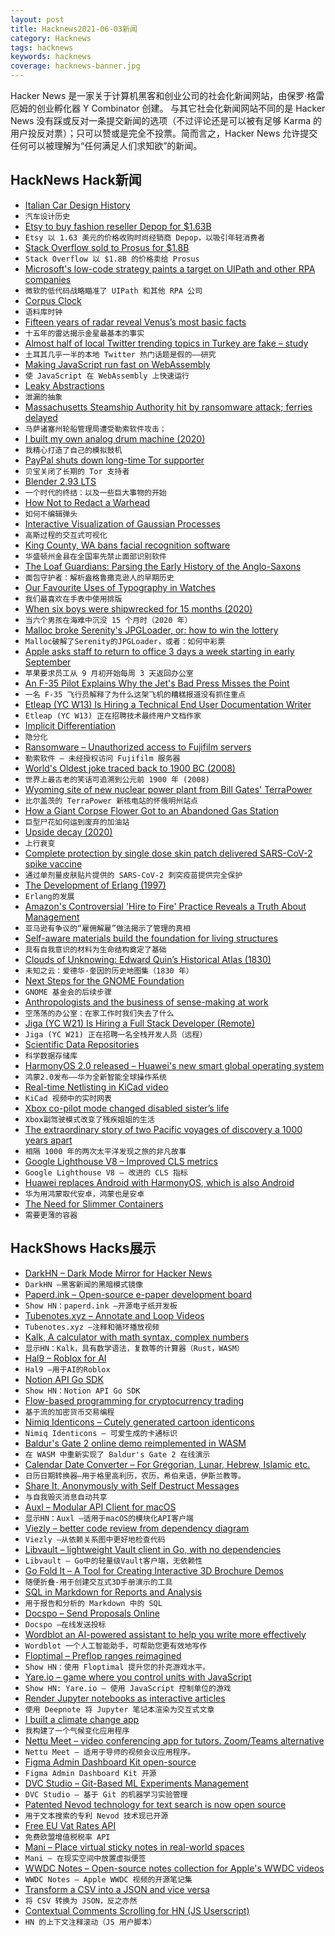 ```yaml
---
layout: post
title: Hacknews2021-06-03新闻
category: Hacknews
tags: hacknews
keywords: hacknews
coverage: hacknews-banner.jpg
---
```


Hacker News 是一家关于计算机黑客和创业公司的社会化新闻网站，由保罗·格雷厄姆的创业孵化器 Y Combinator 创建。
与其它社会化新闻网站不同的是 Hacker News 没有踩或反对一条提交新闻的选项（不过评论还是可以被有足够 Karma 的用户投反对票）；只可以赞或是完全不投票。简而言之，Hacker News 允许提交任何可以被理解为“任何满足人们求知欲”的新闻。

## HackNews Hack新闻


- [Italian Car Design History](https://www.cardesignhistory.com/)
- `汽车设计历史`
- [Etsy to buy fashion reseller Depop for $1.63B](https://www.reuters.com/business/etsy-buy-gen-z-focused-fashion-marketplace-depop-163-billion-2021-06-02/)
- `Etsy 以 1.63 美元的价格收购时尚经销商 Depop，以吸引年轻消费者`
- [Stack Overflow sold to Prosus for $1.8B](https://www.wsj.com/articles/software-developer-community-stack-overflow-sold-to-tech-giant-prosus-for-1-8-billion-11622648400)
- `Stack Overflow 以 $1.8B 的价格卖给 Prosus`
- [Microsoft's low-code strategy paints a target on UIPath and other RPA companies](https://www.infoq.com/articles/cloud-vendors-low-code/)
- `微软的低代码战略瞄准了 UIPath 和其他 RPA 公司`
- [Corpus Clock](https://en.wikipedia.org/wiki/Corpus_Clock)
- `语料库时钟`
- [Fifteen years of radar reveal Venus’s most basic facts](https://eos.org/articles/fifteen-years-of-radar-reveal-venuss-most-basic-facts)
- `十五年的雷达揭示金星最基本的事实`
- [Almost half of local Twitter trending topics in Turkey are fake – study](https://actu.epfl.ch/news/mass-scale-manipulation-of-twitter-trends-discov-2/)
- `土耳其几乎一半的本地 Twitter 热门话题是假的——研究`
- [Making JavaScript run fast on WebAssembly](https://bytecodealliance.org/articles/making-javascript-run-fast-on-webassembly)
- `使 JavaScript 在 WebAssembly 上快速运行`
- [Leaky Abstractions](https://textslashplain.com/2021/06/02/leaky-abstractions/)
- `泄漏的抽象`
- [Massachusetts Steamship Authority hit by ransomware attack; ferries delayed](https://www.nbcboston.com/news/local/mass-steamship-authority-delayed-due-to-cyber-attack/2395477/)
- `马萨诸塞州轮船管理局遭受勒索软件攻击；`
- [I built my own analog drum machine (2020)](https://reverb.com/news/why-i-painstakingly-built-my-own-analog-drum-machine)
- `我精心打造了自己的模拟鼓机`
- [PayPal shuts down long-time Tor supporter](https://www.eff.org/deeplinks/2021/06/paypal-shuts-down-long-time-tor-supporter-no-recourse)
- `贝宝关闭了长期的 Tor 支持者`
- [Blender 2.93 LTS](https://www.blender.org/download/releases/2-93/)
- `一个时代的终结：以及一些巨大事物的开始`
- [How Not to Redact a Warhead](http://blog.nuclearsecrecy.com/2021/05/17/how-not-to-redact-a-warhead/)
- `如何不编辑弹头`
- [Interactive Visualization of Gaussian Processes](http://www.infinitecuriosity.org/vizgp/)
- `高斯过程的交互式可视化`
- [King County, WA bans facial recognition software](https://komonews.com/news/local/king-county-is-first-in-the-country-to-ban-facial-recognition-software)
- `华盛顿州金县在全国率先禁止面部识别软件`
- [The Loaf Guardians: Parsing the Early History of the Anglo-Saxons](https://www.laphamsquarterly.org/roundtable/introducing-loaf-guardians)
- `面包守护者：解析盎格鲁撒克逊人的早期历史`
- [Our Favourite Uses of Typography in Watches](https://www.acollectedman.com/blogs/journal/favourite-typography-watches)
- `我们最喜欢在手表中使用排版`
- [When six boys were shipwrecked for 15 months (2020)](https://www.theguardian.com/books/2020/may/09/the-real-lord-of-the-flies-what-happened-when-six-boys-were-shipwrecked-for-15-months)
- `当六个男孩在海难中沉没 15 个月时（2020 年）`
- [Malloc broke Serenity's JPGLoader, or: how to win the lottery](https://sin-ack.github.io/posts/jpg-loader-bork/)
- `Malloc破解了Serenity的JPGLoader，或者：如何中彩票`
- [Apple asks staff to return to office 3 days a week starting in early September](https://www.theverge.com/2021/6/2/22465846/apple-employees-return-office-three-days-week-september)
- `苹果要求员工从 9 月初开始每周 3 天返回办公室`
- [An F-35 Pilot Explains Why the Jet's Bad Press Misses the Point](https://www.sandboxx.us/blog/an-f-35-pilot-explains-why-the-jets-bad-press-misses-the-point/)
- `一名 F-35 飞行员解释了为什么这架飞机的糟糕报道没有抓住重点`
- [Etleap (YC W13) Is Hiring a Technical End User Documentation Writer](item?id=27375951)
- `Etleap (YC W13) 正在招聘技术最终用户文档作家`
- [Implicit Differentiation](https://tutorial.math.lamar.edu/Classes/CalcI/ImplicitDiff.aspx)
- `隐分化`
- [Ransomware – Unauthorized access to Fujifilm servers](https://www.fujifilm.com/jp/en/news/hq/6642#)
- `勒索软件 – 未经授权访问 Fujifilm 服务器`
- [World's Oldest joke traced back to 1900 BC (2008)](https://www.reuters.com/article/domesticNews/idUKL129052420080731)
- `世界上最古老的笑话可追溯到公元前 1900 年 (2008)`
- [Wyoming site of new nuclear power plant from Bill Gates' TerraPower](https://trib.com/news/state-and-regional/wyoming-selected-as-site-of-new-nuclear-power-plant-in-partnership-with-bill-gates-terrapower/article_ab632119-c5c5-53b0-9468-677ef87fd80a.html)
- `比尔盖茨的 TerraPower 新核电站的怀俄明州站点`
- [How a Giant Corpse Flower Got to an Abandoned Gas Station](https://www.atlasobscura.com/articles/corpse-flower-california)
- `巨型尸花如何运到废弃的加油站`
- [Upside decay (2020)](https://brianlui.dog/2020/10/06/upside-decay/)
- `上行衰变`
- [Complete protection by single dose skin patch delivered SARS-CoV-2 spike vaccine](https://www.biorxiv.org/content/10.1101/2021.05.30.446357v1)
- `通过单剂量皮肤贴片提供的 SARS-CoV-2 刺突疫苗提供完全保护`
- [The Development of Erlang (1997)](https://fermatslibrary.com/s/the-development-of-erlang)
- `Erlang的发展`
- [Amazon's Controversial 'Hire to Fire' Practice Reveals a Truth About Management](https://www.inc.com/jason-aten/amazons-controversial-hire-to-fire-practice-reveals-a-brutal-truth-about-management.html)
- `亚马逊有争议的“雇佣解雇”做法揭示了管理的真相`
- [Self-aware materials build the foundation for living structures](https://phys.org/news/2021-06-self-aware-materials-foundation.html)
- `具有自我意识的材料为生命结构奠定了基础`
- [Clouds of Unknowing: Edward Quin’s Historical Atlas (1830)](https://publicdomainreview.org/collection/edward-quin-historical-atlas)
- `未知之云：爱德华·奎因的历史地图集（1830 年）`
- [Next Steps for the GNOME Foundation](https://ramcq.net/2021/06/01/next-steps-for-the-gnome-foundation/)
- `GNOME 基金会的后续步骤`
- [Anthropologists and the business of sense-making at work](https://www.theguardian.com/science/2021/jun/03/the-empty-office-what-we-lose-when-we-work-from-home)
- `空荡荡的办公室：在家工作时我们失去了什么`
- [Jiga (YC W21) Is Hiring a Full Stack Developer (Remote)](https://www.workatastartup.com/jobs/44310)
- `Jiga (YC W21) 正在招聘一名全栈开发人员（远程）`
- [Scientific Data Repositories](https://www.nature.com/sdata/policies/repositories)
- `科学数据存储库`
- [HarmonyOS 2.0 released – Huawei's new smart global operating system](https://consumer.huawei.com/en/harmonyos/)
- `鸿蒙2.0发布——华为全新智能全球操作系统`
- [Real-time Netlisting in KiCad video](https://fosdem.org/2021/schedule/event/realtime_netlisting/)
- `KiCad 视频中的实时网表`
- [Xbox co-pilot mode changed disabled sister’s life](https://www.reddit.com/r/XboxSeriesX/comments/nqk3nb/copilot_mode_changed_my_disabled_sisters_life/)
- `Xbox副驾驶模式改变了残疾姐姐的生活`
- [The extraordinary story of two Pacific voyages of discovery a 1000 years apart](https://www.thenewatlantis.com/publications/chasing-the-sun)
- `相隔 1000 年的两次太平洋发现之旅的非凡故事`
- [Google Lighthouse V8 – Improved CLS metrics](https://github.com/GoogleChrome/lighthouse/releases/tag/v8.0.0)
- `Google Lighthouse V8 – 改进的 CLS 指标`
- [Huawei replaces Android with HarmonyOS, which is also Android](https://arstechnica.com/gadgets/2021/06/huaweis-harmonyos-will-rollout-to-100-android-models-over-the-next-year/)
- `华为用鸿蒙取代安卓，鸿蒙也是安卓`
- [The Need for Slimmer Containers](https://iximiuz.com/en/posts/thick-container-vulnerabilities/)
- `需要更薄的容器`


## HackShows Hacks展示

- [ DarkHN – Dark Mode Mirror for Hacker News](https://darkhn.herokuapp.com/)
- `DarkHN –黑客新闻的黑暗模式镜像`
- [ Paperd.ink – Open-source e-paper development board](https://paperd.ink)
- `Show HN：paperd.ink –开源电子纸开发板`
- [ Tubenotes.xyz – Annotate and Loop Videos](https://tubenotes.xyz/)
- `Tubenotes.xyz –注释和循环播放视频`
- [ Kalk, A calculator with math syntax, complex numbers](https://kalk.strct.net)
- `显示HN：Kalk，具有数学语法，复数等的计算器（Rust，WASM）`
- [ Hal9 – Roblox for AI](https://hal9.ai/)
- `Hal9 –用于AI的Roblox`
- [ Notion API Go SDK](https://github.com/jomei/notionapi)
- `Show HN：Notion API Go SDK`
- [ Flow-based programming for cryptocurrency trading](https://mirotomi.com/flow)
- `基于流的加密货币交易编程`
- [ Nimiq Identicons – Cutely generated cartoon identicons](https://github.com/nimiq/identicons)
- `Nimiq Identicons – 可爱生成的卡通标识`
- [ Baldur's Gate 2 online demo reimplemented in WASM](https://personal-1094.web.app/gemrb.html)
- `在 WASM 中重新实现了 Baldur's Gate 2 在线演示`
- [ Calendar Date Converter – For Gregorian, Lunar, Hebrew, Islamic etc.](https://stephenweixu.github.io/calendar-converter)
- `日历日期转换器–用于格里高利历，农历，希伯来语，伊斯兰教等。`
- [ Share It, Anonymously with Self Destruct Messages](https://www.pastenow.me/create)
- `与自我毁灭消息自动共享`
- [ Auxl – Modular API Client for macOS](https://auxl.io)
- `显示HN：Auxl –适用于macOS的模块化API客户端`
- [ Viezly – better code review from dependency diagram](https://viezly.com/)
- `Viezly –从依赖关系图中更好地检查代码`
- [ Libvault – lightweight Vault client in Go, with no dependencies](https://github.com/canidam/libvault)
- `Libvault – Go中的轻量级Vault客户端，无依赖性`
- [ Go Fold It – A Tool for Creating Interactive 3D Brochure Demos](http://gofoldit.com/demo)
- `随便折叠-用于创建交互式3D手册演示的工具`
- [ SQL in Markdown for Reports and Analysis](https://www.evidence.dev)
- `用于报告和分析的 Markdown 中的 SQL`
- [ Docspo – Send Proposals Online](https://app.docspo.com/createDocument)
- `Docspo –在线发送投标`
- [ Wordblot an AI-powered assistant to help you write more effectively](https://wordblot.ai)
- `Wordblot 一个人工智能助手，可帮助您更有效地写作`
- [ Floptimal – Preflop ranges reimagined](https://floptimal.com)
- `Show HN：使用 Floptimal 提升您的扑克游戏水平。`
- [ Yare.io – game where you control units with JavaScript](https://yare.io)
- `Show HN: Yare.io – 使用 JavaScript 控制单位的游戏`
- [ Render Jupyter notebooks as interactive articles](https://deepnote.com/viewer)
- `使用 Deepnote 将 Jupyter 笔记本渲染为交互式文章`
- [ I built a climate change app](https://changeit.app/)
- `我构建了一个气候变化应用程序`
- [ Nettu Meet – video conferencing app for tutors. Zoom/Teams alternative](https://github.com/fmeringdal/nettu-meet)
- `Nettu Meet – 适用于导师的视频会议应用程序。 `
- [ Figma Admin Dashboard Kit open-source](https://www.figma.com/community/file/981909581633093086)
- `Figma Admin Dashboard Kit 开源`
- [ DVC Studio – Git-Based ML Experiments Management](https://studio.iterative.ai/)
- `DVC Studio – 基于 Git 的机器学习实验管理`
- [ Patented Nevod technology for text search is now open source](https://github.com/nezaboodka/nevod)
- `用于文本搜索的专利 Nevod 技术现已开源`
- [ Free EU Vat Rates API](https://exchangerate.host/#/)
- `免费欧盟增值税税率 API`
- [ Mani – Place virtual sticky notes in real-world spaces](https://www.mani.ai/)
- `Mani – 在现实空间中放置虚拟便签`
- [ WWDC Notes – Open-source notes collection for Apple's WWDC videos](https://wwdcnotes.com)
- `WWDC Notes – Apple WWDC 视频的开源笔记集`
- [ Transform a CSV into a JSON and vice versa](https://jsonmatic.com/)
- `将 CSV 转换为 JSON，反之亦然`
- [ Contextual Comments Scrolling for HN (JS Userscript)](https://greasyfork.org/en/scripts/427429-hacker-news-contextual-comments-sticky-tree)
- `HN 的上下文注释滚动（JS 用户脚本）`

